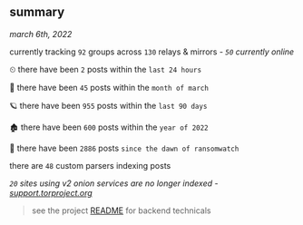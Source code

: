 
## summary
_march 6th, 2022_

currently tracking `92` groups across `130` relays & mirrors - _`50` currently online_

⏲ there have been `2` posts within the `last 24 hours`

🦈 there have been `45` posts within the `month of march`

🪐 there have been `955` posts within the `last 90 days`

🏚 there have been `600` posts within the `year of 2022`

🦕 there have been `2886` posts `since the dawn of ransomwatch`

there are `48` custom parsers indexing posts

_`20` sites using v2 onion services are no longer indexed - [support.torproject.org](https://support.torproject.org/onionservices/v2-deprecation/)_

> see the project [README](https://github.com/thetanz/ransomwatch#ransomwatch--) for backend technicals
